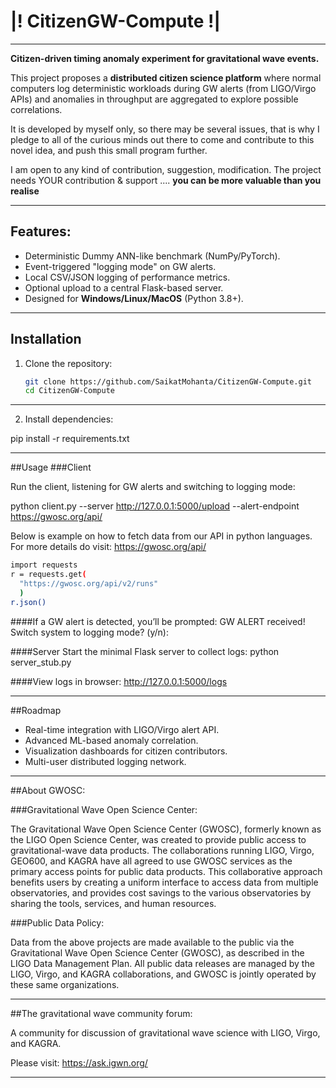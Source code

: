# |!    CitizenGW-Compute   !|
---------------------------------

**Citizen-driven timing anomaly experiment for gravitational wave events.**

This project proposes a **distributed citizen science platform** where normal 
computers log deterministic workloads during GW alerts (from LIGO/Virgo APIs) 
and anomalies in throughput are aggregated to explore possible correlations.

It is developed by myself only, so there may be several issues, 
that is why I pledge to all of the curious minds out there to come 
and contribute to this novel idea, and push this small program further.

I am open to any kind of contribution, suggestion, modification.
The project needs YOUR contribution & support ....   **you can be more valuable than you realise**

----------

## Features:

- Deterministic Dummy ANN-like benchmark (NumPy/PyTorch).
- Event-triggered "logging mode" on GW alerts.
- Local CSV/JSON logging of performance metrics.
- Optional upload to a central Flask-based server.
- Designed for **Windows/Linux/MacOS** (Python 3.8+).

-------------

## Installation

1. Clone the repository:
   ```bash
   git clone https://github.com/SaikatMohanta/CitizenGW-Compute.git
   cd CitizenGW-Compute
   ```
  
-----------

2. Install dependencies:

pip install -r requirements.txt


-----------


##Usage
###Client

Run the client, listening for GW alerts and switching to logging mode:

python client.py --server http://127.0.0.1:5000/upload --alert-endpoint https://gwosc.org/api/

Below is example on how to fetch data from our API in python languages. 
For more details do visit:  https://gwosc.org/api/

```bash
import requests
r = requests.get(
  "https://gwosc.org/api/v2/runs"
  )
r.json()
```

####If a GW alert is detected, you’ll be prompted:
GW ALERT received!
Switch system to logging mode? (y/n):

####Server
Start the minimal Flask server to collect logs:
python server_stub.py


####View logs in browser:
http://127.0.0.1:5000/logs

--------

##Roadmap

 - Real-time integration with LIGO/Virgo alert API.
 - Advanced ML-based anomaly correlation.
 - Visualization dashboards for citizen contributors.
 - Multi-user distributed logging network.

---------

##About GWOSC:

###Gravitational Wave Open Science Center:

The Gravitational Wave Open Science Center (GWOSC), formerly known as the LIGO Open Science Center, 
was created to provide public access to gravitational-wave data products. The collaborations running 
LIGO, Virgo, GEO600, and KAGRA have all agreed to use GWOSC services as the primary access points 
for public data products. This collaborative approach benefits users by creating a uniform interface 
to access data from multiple observatories, and provides cost savings to the various observatories 
by sharing the tools, services, and human resources.

###Public Data Policy:

Data from the above projects are made available to the public via the Gravitational Wave Open Science 
Center (GWOSC), as described in the LIGO Data Management Plan. All public data releases are managed by 
the LIGO, Virgo, and KAGRA collaborations, and GWOSC is jointly operated by these same organizations.


---------------

##The gravitational wave community forum:

A community for discussion of gravitational wave science with LIGO, Virgo, and KAGRA.

Please visit:  https://ask.igwn.org/


-----------


